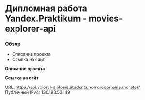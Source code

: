 # Дипломная работа Yandex.Praktikum - movies-explorer-api

### Обзор
* Описание проекта
* Ссылка на сайт

**Описание проекта**


**Ссылка на сайт**

URL: https://api.volorel-diploma.students.nomoredomains.monster/
Публичный IPv4: 130.193.53.149
